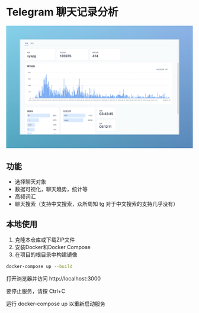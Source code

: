 # Telegram 聊天记录分析 

![Screenshot](img/hero.png)

## 功能
- 选择聊天对象
- 数据可视化，聊天趋势，统计等
- 高频词汇
- 聊天搜索（支持中文搜索，众所周知 tg 对于中文搜索的支持几乎没有）
## 本地使用
1. 克隆本仓库或下载ZIP文件
2. 安装Docker和Docker Compose
3. 在项目的根目录中构建镜像
```bash
docker-compose up --build
```
打开浏览器并访问 http://localhost:3000 

要停止服务，请按 Ctrl+C

运行 docker-compose up 以重新启动服务